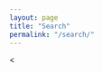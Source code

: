 ```yaml
---
layout: page
title: "Search"
permalink: "/search/"
---
```

<div id="results">
	
</div>
<<script>
	var JEKYLL_POSTS = [];
	{% for post in site.posts %}
	JEKYLL_POSTS.push({
		title: "{{ post.title }}",
		link: "{{ post.url | prepend: site.baseurl }}",
		content: "{{ post.content | strip_newlines | strip_html }}"
	}); 
    {% endfor %}
</script>
<script src="{{ "/js/search.js" | prepend: site.baseurl }}"></script>
<script>
	new jekyllSearch({
		selector: "#results",
		properties: ["title", "content"]
	});
</script>